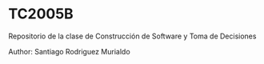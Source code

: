 # TC2005B

Repositorio de la clase de Construcción de Software y Toma de Decisiones

Author: Santiago Rodriguez Murialdo <A01704109>
